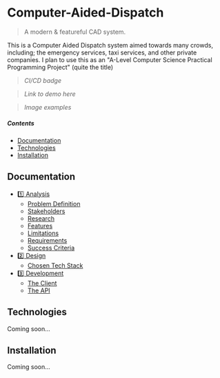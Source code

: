 # Computer-Aided-Dispatch

> A modern &amp; featureful CAD system.

This is a Computer Aided Dispatch system aimed towards many crowds, including; the emergency services, taxi services, and other private companies.
I plan to use this as an "A-Level Computer Science Practical Programming Project" (quite the title) 

> *CI/CD badge*

> *Link to demo here*

> *Image examples*

##### Contents

- [Documentation](#docs)
- [Technologies](#tech)
- [Installation](#install)

<a name="docs">

## Documentation

- [:one: Analysis](docs/analysis.md)
	- [Problem Definition](docs/analysis.md#problem-definition)
	- [Stakeholders](docs/analysis.md#stakeholders)
	- [Research](docs/analysis.md#research)
	- [Features](docs/analysis.md#features)
	- [Limitations](docs/analysis.md#limitations)
	- [Requirements](docs/analysis.md#requirements)
	- [Success Criteria](docs/analysis.md#success-criteria)
- [:two: Design](docs/design.md)
	- [Chosen Tech Stack](docs/design.md#chosen-technology-stack)
- [:three: Development](docs/development.md)
	- [The Client](docs/development.md#the-client)
	- [The API](docs/development.md#the-api)

<a name="tech">

## Technologies

Coming soon...

<a name="install">

## Installation

Coming soon...
